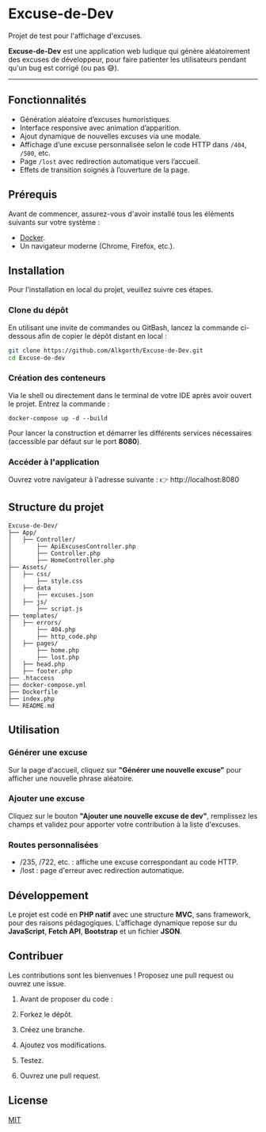 # Excuse-de-Dev

Projet de test pour l'affichage d'excuses.

**Excuse-de-Dev** est une application web ludique qui génère aléatoirement des excuses de développeur, pour faire patienter les utilisateurs pendant qu'un bug est corrigé (ou pas 😅).

---

## Fonctionnalités

- Génération aléatoire d’excuses humoristiques.
- Interface responsive avec animation d’apparition.
- Ajout dynamique de nouvelles excuses via une modale.
- Affichage d’une excuse personnalisée selon le code HTTP dans `/404`, `/500`, etc.
- Page `/lost` avec redirection automatique vers l’accueil.
- Effets de transition soignés à l’ouverture de la page.

## Prérequis

Avant de commencer, assurez-vous d'avoir installé tous les éléments suivants sur votre système :

 - [Docker](https://www.docker.com/).
 - Un navigateur moderne (Chrome, Firefox, etc.).

## Installation

Pour l'installation en local du projet, veuillez suivre ces étapes.

### Clone du dépôt

En utilisant une invite de commandes ou GitBash, lancez la commande ci-dessous afin de copier le dépôt distant en local :
```bash
git clone https://github.com/Alkgorth/Excuse-de-Dev.git
cd Excuse-de-dev
```
### Création des conteneurs

Via le shell ou directement dans le terminal de votre IDE après avoir ouvert le projet. Entrez la commande :
```
docker-compose up -d --build
```
Pour lancer la construction et démarrer les différents services nécessaires (accessible par défaut sur le port **8080**).

### Accéder à l'application

Ouvrez votre navigateur à l'adresse suivante :
👉 http://localhost:8080

## Structure du projet

```
Excuse-de-Dev/
├── App/
│   ├── Controller/
│       ├── ApiExcusesController.php
│       ├── Controller.php
│       ├── HomeController.php
├── Assets/
│   ├── css/
│       ├── style.css
│   ├── data
│       ├── excuses.json
│   ├── js/
│       ├── script.js
├── templates/
│   ├── errors/
│       ├── 404.php
│       ├── http_code.php
│   ├── pages/
│       ├── home.php
│       ├── lost.php
│   ├── head.php
│   ├── footer.php
├── .htaccess
├── docker-compose.yml
├── Dockerfile
├── index.php
└── README.md
```

## Utilisation

### Générer une excuse

Sur la page d'accueil, cliquez sur **"Générer une nouvelle excuse"** pour afficher une nouvelle phrase aléatoire.

### Ajouter une excuse

Cliquez sur le bouton **"Ajouter une nouvelle excuse de dev"**, remplissez les champs et validez pour apporter votre contribution à la liste d'excuses.

### Routes personnalisées

- /235, /722, etc. : affiche une excuse correspondant au code HTTP.
- /lost : page d'erreur avec redirection automatique.

## Développement

Le projet est codé en **PHP natif** avec une structure **MVC**, sans framework, pour des raisons pédagogiques.
L'affichage dynamique repose sur du **JavaScript**, **Fetch API**, **Bootstrap** et un fichier **JSON**.

## Contribuer

Les contributions sont les bienvenues !
Proposez une pull request ou ouvrez une issue.

1. Avant de proposer du code :

2. Forkez le dépôt.

3. Créez une branche.

4. Ajoutez vos modifications.

5. Testez.

6. Ouvrez une pull request.

## License

[MIT](https://choosealicense.com/licenses/mit/)